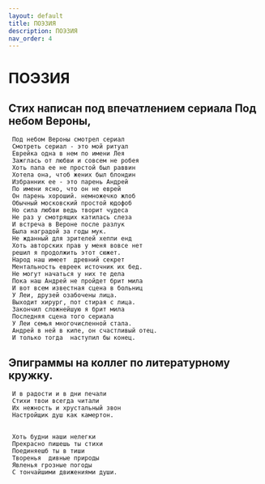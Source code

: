 ```yaml
---
layout: default
title: ПОЭЗИЯ
description: ПОЭЗИЯ
nav_order: 4
---
```


# ПОЭЗИЯ

## Стих написан под впечатлением сериала  Под небом Вероны,

     Под небом Вероны смотрел сериал
     Смотреть сериал - это мой ритуал
     Еврейка одна в нем по имени Лея
     Зажглась от любви и совсем не робея
     Хоть папа ее не простой был раввин
     Хотела она, чтоб жених был блондин
     Избранник ее - это парень Андрей
     По имени ясно, что он не еврей
     Он парень хороший. немножечко жлоб
     Обычный московский простой юдофоб
     Но сила любви ведь творит чудеса
     Не раз у смотрящих катилась слеза 
     И встреча в Вероне после разлук
     Была наградой за годы мук.
     Не жданный для зрителей хеппи енд
     Хоть авторских прав у меня вовсе нет
     решил я продолжить этот сюжет.
     Народ наш имеет  древний секрет
     Ментальность евреек источник их бед.
     Не могут начаться у них те дела
     Пока наш Андрей не пройдет брит мила
     И вот всем известная сцена в больниц
     У Леи, друзей озабочены лица.
     Выходит хирург, пот стирая с лица.
     Закончил сложнейшую я брит мила
     Последняя сцена того сериала
     У Леи семья многочисленной стала.
     Андрей в ней в кипе, он счастливый отец.
     И только тогда  наступил бы конец.
       
       
## Эпиграммы на коллег по литературному кружку.
                                             
     И в радости и в дни печали
     Стихи твои всегда читали
     Их нежность и хрустальный звон
     Настройщик душ как камертон.

##
     Хоть будни наши нелегки 
     Прекрасно пишешь ты стихи
     Поединяешб ты в тиши
     Творенья  дивные природы
     Явленья грозные погоды
     С тончайшими движениями души.  
